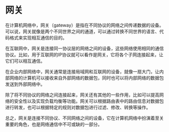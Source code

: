 # 网关
在计算机网络中，网关（gateway）是指在不同协议的网络之间传递数据的设备。可以说，网关就像是两个不同世界之间的通道，可以通过转换不同世界的语言、代码格式来实现相互通信的目的。

在互联网中，网关是连接同一协议层的网络之间的设备，这些网络使用相同的通信协议。比如，用于互联网的IP协议就可以看作是网关，它将各个子网连接起来，让它们可以相互通信。

在企业内部网络中，网关通常是连接局域网和互联网的设备，就像一扇大门，让内部网络的计算机可以接收来自外部网络的数据包，同时也可以将内部网络的数据包发送到外部网络中。

除了将不同协议的网络之间连接起来，网关还有其他的一些作用，比如可以提高网络的安全性以及实现负载均衡等功能。网关可以根据路由表中的路由信息对数据包进行转发，也可以根据特定的规则对数据包进行过滤、修改、转换等操作。

总之，网关是连接不同协议、不同网络之间的设备，它在计算机网络中扮演着至关重要的角色，也是网络通信中不可或缺的一部分。